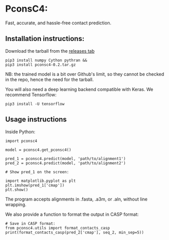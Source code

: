 # PconsC4:
Fast, accurate, and hassle-free contact prediction.

## Installation instructions:

Download the tarball from the [releases tab](https://github.com/ElofssonLab/PconsC4/releases)

    pip3 install numpy Cython pythran &&
    pip3 install pconsc4-0.2.tar.gz

NB: the trained model is a bit over Github's limit, so they cannot be checked in the repo, hence the need for the tarball.

You will also need a deep learning backend compatible with Keras. We recommend Tensorflow:

    pip3 install -U tensorflow



## Usage instructions

Inside Python:

    import pconsc4

    model = pconsc4.get_pconsc4()

    pred_1 = pconsc4.predict(model, 'path/to/alignment1')
    pred_2 = pconsc4.predict(model, 'path/to/alignment2')
    
    # Show pred_1 on the screen:
    
    import matplotlib.pyplot as plt 
    plt.imshow(pred_1['cmap'])
    plt.show()


The program accepts alignments in .fasta, .a3m, or .aln, without line wrapping.

We also provide a function to format the output in CASP format: 

    # Save in CASP format:
    from pconsc4.utils import format_contacts_casp
    print(format_contacts_casp(pred_2['cmap'], seq_2, min_sep=5))
